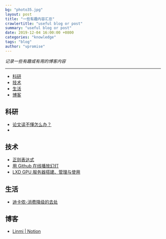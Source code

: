 ```yaml
---
bg: "photo35.jpg"
layout: post
title: "一些有趣内容汇总"
crawlertitle: "useful blog or post"
summary: "useful blog or post"
date: 2019-12-04 16:00:00 +0800
categories: "knowledge"
tags: "blog"
author: "vpromise"
---
```


*记录一些有趣或有用的博客内容*

---

- [科研](#%e7%a7%91%e7%a0%94)
- [技术](#%e6%8a%80%e6%9c%af)
- [生活](#%e7%94%9f%e6%b4%bb)
- [博客](#%e5%8d%9a%e5%ae%a2)

## 科研
- [论文读不懂怎么办？](https://sspai.com/post/57303)
- []()

## 技术 
- [正则表达式](https://sspai.com/post/56787)
- [用 Github 在线播放幻灯](https://sspai.com/post/56189)
- [LXD GPU 服务器搭建、管理与使用](https://butui.me/post/lxd-gpu-server/)

## 生活
- [迪卡侬-消费降级的去处](https://sspai.com/post/57441)

## 博客
- [Linmi | Notion](https://linmi.cc)